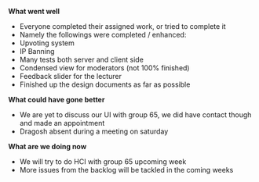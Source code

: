 **What went well**

*	Everyone completed their assigned work, or tried to complete it
*	Namely the followings were completed / enhanced:
*	Upvoting system
*	IP Banning
*	Many tests both server and client side
*	Condensed view for moderators (not 100% finished)
*	Feedback slider for the lecturer
*	Finished up the design documents as far as possible

  

**What could have gone better**

* We are yet to discuss our UI with group 65, we did have contact though and made an appointment
* Dragosh absent during a meeting on saturday

**What are we doing now**

*	We will try to do HCI with group 65 upcoming week
*	More issues from the backlog will be tackled in the coming weeks 